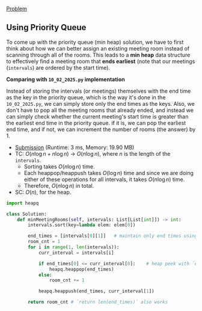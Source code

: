 [Problem](https://leetcode.com/problems/meeting-rooms-ii/description/)

## Using Priority Queue


To come up with the priority queue (min heap) solution, we have to first think about how we can better assign an existing meeting room instead of scanning through all of the rooms. This leads to a **min heap** data structure to effectively find a meeting room that **ends earliest** (note that our meetings (`intervals`) are ordered by the start time).

**Comparing with `10_02_2025.py` implementation**

Instead of storing the intervals (or meetings) themselves with the end time as the key in the priority queue, which is the way it's done in the `10_02_2025.py`, we can simply store only the end times as the keys. Also, we don't have to pop all the meeting rooms that already ended, and instead we can simply check whether the current meeting's start time is greater than the earliest end time in the priority queue. if it is,  we can pop the earliest end time, and if not, we can increment the number of rooms (the answer) by 1.


- [Submission](https://leetcode.com/problems/meeting-rooms-ii/submissions/1789391349/) (Runtime: 3 ms, Memory: 19.90 MB)
- TC: $O(n \log n + n \log n)$ -> $O(n \log n)$, where $n$ is the length of the `intervals`.
  - Sorting takes $O(n \log n)$ time.
  - Each heappop/heappush takes $O(\log n)$ time and since we are doing either of these operations for all intervals, it takes $O(n \log n)$ time.
  - Therefore, $O(n \log n)$ in total.
- SC: $O(n)$, for the heap.


```python
import heapq

class Solution:
    def minMeetingRooms(self, intervals: List[List[int]]) -> int:
        intervals.sort(key=lambda elem: elem[0])

        end_times = [intervals[0][1]]   # maintain only end times using min heap
        room_cnt = 1
        for i in range(1, len(intervals)):
            curr_interval = intervals[i]

            if end_times[0] <= curr_interval[0]:    # heap peek with `end_times[0]`
                heapq.heappop(end_times)
            else:
                room_cnt += 1

            heapq.heappush(end_times, curr_interval[1])

        return room_cnt # `return len(end_times)` also works

```